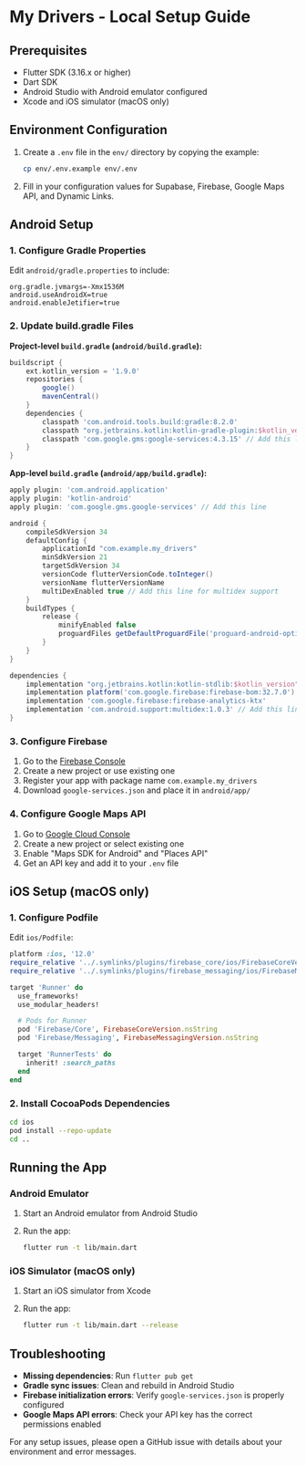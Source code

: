 

# My Drivers - Local Setup Guide

## Prerequisites

- Flutter SDK (3.16.x or higher)
- Dart SDK
- Android Studio with Android emulator configured
- Xcode and iOS simulator (macOS only)

## Environment Configuration

1. Create a `.env` file in the `env/` directory by copying the example:
   ```bash
   cp env/.env.example env/.env
   ```

2. Fill in your configuration values for Supabase, Firebase, Google Maps API, and Dynamic Links.

## Android Setup

### 1. Configure Gradle Properties

Edit `android/gradle.properties` to include:

```properties
org.gradle.jvmargs=-Xmx1536M
android.useAndroidX=true
android.enableJetifier=true
```

### 2. Update build.gradle Files

**Project-level `build.gradle` (`android/build.gradle`):**

```groovy
buildscript {
    ext.kotlin_version = '1.9.0'
    repositories {
        google()
        mavenCentral()
    }
    dependencies {
        classpath 'com.android.tools.build:gradle:8.2.0'
        classpath "org.jetbrains.kotlin:kotlin-gradle-plugin:$kotlin_version"
        classpath 'com.google.gms:google-services:4.3.15' // Add this line
    }
}
```

**App-level `build.gradle` (`android/app/build.gradle`):**

```groovy
apply plugin: 'com.android.application'
apply plugin: 'kotlin-android'
apply plugin: 'com.google.gms.google-services' // Add this line

android {
    compileSdkVersion 34
    defaultConfig {
        applicationId "com.example.my_drivers"
        minSdkVersion 21
        targetSdkVersion 34
        versionCode flutterVersionCode.toInteger()
        versionName flutterVersionName
        multiDexEnabled true // Add this line for multidex support
    }
    buildTypes {
        release {
            minifyEnabled false
            proguardFiles getDefaultProguardFile('proguard-android-optimize.txt'), 'proguard-rules.pro'
        }
    }
}

dependencies {
    implementation "org.jetbrains.kotlin:kotlin-stdlib:$kotlin_version"
    implementation platform('com.google.firebase:firebase-bom:32.7.0')
    implementation 'com.google.firebase:firebase-analytics-ktx'
    implementation 'com.android.support:multidex:1.0.3' // Add this line
}
```

### 3. Configure Firebase

1. Go to the [Firebase Console](https://console.firebase.google.com/)
2. Create a new project or use existing one
3. Register your app with package name `com.example.my_drivers`
4. Download `google-services.json` and place it in `android/app/`

### 4. Configure Google Maps API

1. Go to [Google Cloud Console](https://console.cloud.google.com/)
2. Create a new project or select existing one
3. Enable "Maps SDK for Android" and "Places API"
4. Get an API key and add it to your `.env` file

## iOS Setup (macOS only)

### 1. Configure Podfile

Edit `ios/Podfile`:

```ruby
platform :ios, '12.0'
require_relative '../.symlinks/plugins/firebase_core/ios/FirebaseCoreVersion.frbinc'
require_relative '../.symlinks/plugins/firebase_messaging/ios/FirebaseMessagingVersion.frbinc'

target 'Runner' do
  use_frameworks!
  use_modular_headers!

  # Pods for Runner
  pod 'Firebase/Core', FirebaseCoreVersion.nsString
  pod 'Firebase/Messaging', FirebaseMessagingVersion.nsString

  target 'RunnerTests' do
    inherit! :search_paths
  end
end
```

### 2. Install CocoaPods Dependencies

```bash
cd ios
pod install --repo-update
cd ..
```

## Running the App

### Android Emulator

1. Start an Android emulator from Android Studio
2. Run the app:

   ```bash
   flutter run -t lib/main.dart
   ```

### iOS Simulator (macOS only)

1. Start an iOS simulator from Xcode
2. Run the app:

   ```bash
   flutter run -t lib/main.dart --release
   ```

## Troubleshooting

- **Missing dependencies**: Run `flutter pub get`
- **Gradle sync issues**: Clean and rebuild in Android Studio
- **Firebase initialization errors**: Verify `google-services.json` is properly configured
- **Google Maps API errors**: Check your API key has the correct permissions enabled

For any setup issues, please open a GitHub issue with details about your environment and error messages.
